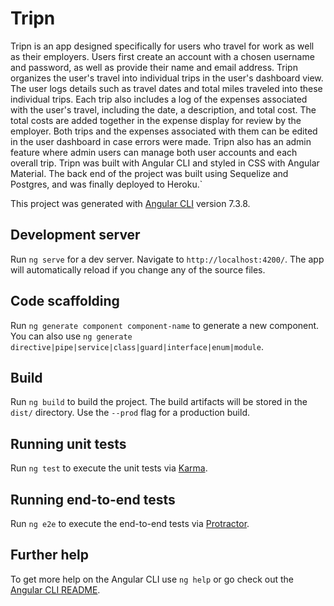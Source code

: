 # Tripn
  Tripn is an app designed specifically for users who travel for work as well as their employers. Users first create an account with a chosen username and password, as well as provide their name and email address. Tripn organizes the user's travel into individual trips in the user's dashboard view. The user logs details such as travel dates and total miles traveled into these individual trips. Each trip also includes a log of the expenses associated with the user's travel, including the date, a description, and total cost. The total costs are added together in the expense display for review by the employer. Both trips and the expenses associated with them can be edited in the user dashboard in case errors were made. Tripn also has an admin feature where admin users can manage both user accounts and each overall trip. Tripn was built with Angular CLI and styled in CSS with Angular Material. The back end of the project was built using Sequelize and Postgres, and was finally deployed to Heroku.`


This project was generated with [Angular CLI](https://github.com/angular/angular-cli) version 7.3.8.

## Development server

Run `ng serve` for a dev server. Navigate to `http://localhost:4200/`. The app will automatically reload if you change any of the source files.

## Code scaffolding

Run `ng generate component component-name` to generate a new component. You can also use `ng generate directive|pipe|service|class|guard|interface|enum|module`.

## Build

Run `ng build` to build the project. The build artifacts will be stored in the `dist/` directory. Use the `--prod` flag for a production build.

## Running unit tests

Run `ng test` to execute the unit tests via [Karma](https://karma-runner.github.io).

## Running end-to-end tests

Run `ng e2e` to execute the end-to-end tests via [Protractor](http://www.protractortest.org/).

## Further help

To get more help on the Angular CLI use `ng help` or go check out the [Angular CLI README](https://github.com/angular/angular-cli/blob/master/README.md).
